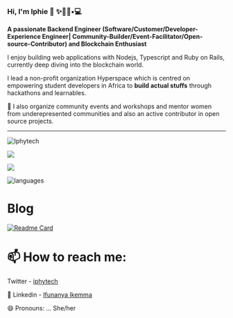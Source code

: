 ### Hi, I'm Iphie 👋 ✨👩🏾•💻


**A passionate Backend Engineer (Software/Customer/Developer-Experience Engineer| Community-Builder/Event-Facilitator/Open-source-Contributor) and Blockchain Enthusiast** 

I enjoy building web applications with Nodejs, Typescript and Ruby on Rails, currently deep diving into the blockchain world.

I lead a  non-profit organization Hyperspace which is centred on empowering student developers in Africa to **build actual stuffs** through hackathons and learnables.

🔭  I also organize community events and workshops and mentor women from underepresented communities and also an active contributor in open source projects.

***
<p align="left"> 
  <img src="https://komarev.com/ghpvc/?username=Iphytech&label=PROFILE+VIEWS" alt="Iphytech" /> 
</p>

<p align="left">	  
 <a href="https://Iphytech.github.io/"><img src="https://hits.seeyoufarm.com/api/count/incr/badge.svg?url=https%3A%2F%2FIphytech.github.io&count_bg=%2379C83D&title_bg=%23555555&icon=&icon_color=%23E7E7E7&title=HOME+PAGE+VIEWS&edge_flat=false"/></a>
</p>	

<p align="left"> <img src="https://github-readme-stats.vercel.app/api?username=Iphytech&theme=tokyonight&show_icons=true&hide_border=true&count_private=true&include_all_commits=true" /> </p>

![languages](https://github-readme-stats.vercel.app/api/top-langs/?username=Iphytech&hide=scss&layout=compact&theme=tokyonight)

# Blog
[![Readme Card](https://user-images.githubusercontent.com/16593266/154061972-dfbd1631-74bf-4302-a162-a0004f822d22.png)](https://iphytech.github.io/2022/02/14/what-is-a-blockchain.html)

# 📫 How to reach me:
Twitter - <a href="https://twitter.com/iphytech">iphytech</a>

💼 Linkedin - <a href="https://www.linkedin.com/in/ifunanya-ikemma-75698490/"> Ifunanya Ikemma</a>

😄 Pronouns: ... She/her

